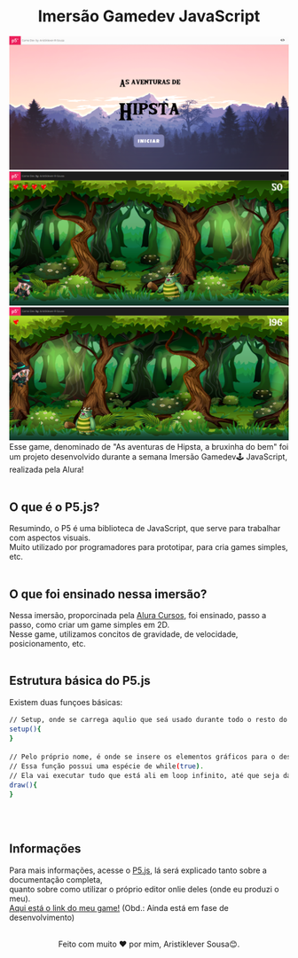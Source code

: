 <h1 align="center">Imersão Gamedev JavaScript</h1>
<img src="assets-README/home.png" alt="Imagem da tela inicial do game" width="800px" />
<img src="assets-README/game1.png" alt="Imagem do game" width="800px" />
<img src="assets-README/game2.png" alt="Imagem do game" width="800px" />
Esse game, denominado de "As aventuras de Hipsta, a bruxinha do bem" foi um projeto desenvolvido durante a semana Imersão Gamedev🕹️ JavaScript, realizada pela Alura!
<br/><br/>

<h2>O que é o P5.js?</h2>
Resumindo, o P5 é uma biblioteca de JavaScript, que serve para trabalhar com aspectos visuais.<br/>
Muito utilizado por programadores para prototipar, para cria games simples, etc.
<br/><br/>

<h2>O que foi ensinado nessa imersão?</h2>
Nessa imersão, proporcinada pela <a href="https://www.alura.com.br/">Alura Cursos</a>, foi ensinado, passo a passo, como criar um game simples em 2D.<br/>
Nesse game, utilizamos concitos de gravidade, de velocidade, posicionamento, etc.
<br/><br/>

<h2>Estrutura básica do P5.js</h2>
Existem duas funçoes básicas:<br/>

```sh
// Setup, onde se carrega aqulio que seá usado durante todo o resto do arquivo (área de inicialização)
setup(){
}

// Pelo próprio nome, é onde se insere os elementos gráficos para o desenho. 
// Essa função possui uma espécie de while(true).
// Ela vai executar tudo que está ali em loop infinito, até que seja dado o comando de noLoop(). 
draw(){
}
```

<br/><br/>
<h2>Informações</h2>
Para mais informações, acesse o <a href="https://p5js.org/">P5.js</a>, lá será explicado tanto sobre a documentação completa,<br/>
quanto sobre como utilizar o próprio editor onlie deles (onde eu produzi o meu).<br/>
<a href="https://editor.p5js.org/Aristiklever-R-Sousa/full/0FWTX7Tmji">Aqui está o link do meu game!</a> (Obd.: Ainda está em fase de desenvolvimento)
<br/><br/>

<p align="center">Feito com muito ❤ por mim, Aristiklever Sousa😊.</p>
